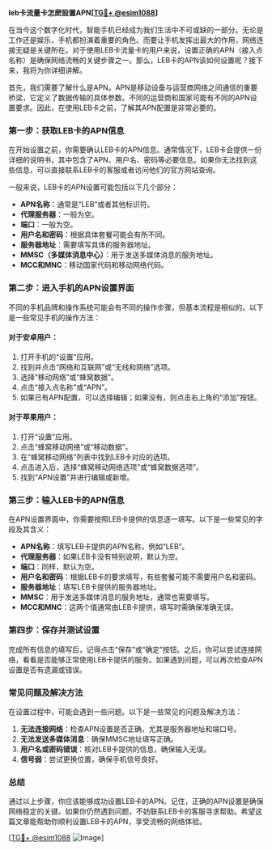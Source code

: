 **leb卡流量卡怎麽設置APN[[TG💪+ @esim1088](https://t.me/s/esim1088)]**

在当今这个数字化时代，智能手机已经成为我们生活中不可或缺的一部分。无论是工作还是娱乐，手机都扮演着重要的角色。而要让手机发挥出最大的作用，网络连接无疑是关键所在。对于使用LEB卡流量卡的用户来说，设置正确的APN（接入点名称）是确保网络流畅的关键步骤之一。那么，LEB卡的APN该如何设置呢？接下来，我将为你详细讲解。

首先，我们需要了解什么是APN。APN是移动设备与运营商网络之间通信的重要桥梁，它定义了数据传输的具体参数。不同的运营商和国家可能有不同的APN设置要求。因此，在使用LEB卡之前，了解其APN配置是非常必要的。

### 第一步：获取LEB卡的APN信息

在开始设置之前，你需要确认LEB卡的APN信息。通常情况下，LEB卡会提供一份详细的说明书，其中包含了APN、用户名、密码等必要信息。如果你无法找到这些信息，可以直接联系LEB卡的客服或者访问他们的官方网站查询。

一般来说，LEB卡的APN设置可能包括以下几个部分：
- **APN名称**：通常是“LEB”或者其他标识符。
- **代理服务器**：一般为空。
- **端口**：一般为空。
- **用户名和密码**：根据具体套餐可能会有所不同。
- **服务器地址**：需要填写具体的服务器地址。
- **MMSC（多媒体消息中心）**：用于发送多媒体消息的服务地址。
- **MCC和MNC**：移动国家代码和移动网络代码。

### 第二步：进入手机的APN设置界面

不同的手机品牌和操作系统可能会有不同的操作步骤，但基本流程是相似的。以下是一些常见手机的操作方法：

#### 对于安卓用户：
1. 打开手机的“设置”应用。
2. 找到并点击“网络和互联网”或“无线和网络”选项。
3. 选择“移动网络”或“蜂窝数据”。
4. 点击“接入点名称”或“APN”。
5. 如果已有APN配置，可以选择编辑；如果没有，则点击右上角的“添加”按钮。

#### 对于苹果用户：
1. 打开“设置”应用。
2. 点击“蜂窝移动网络”或“移动数据”。
3. 在“蜂窝移动网络”列表中找到LEB卡对应的选项。
4. 点击进入后，选择“蜂窝移动网络选项”或“蜂窝数据选项”。
5. 找到“APN设置”并进行编辑或新增。

### 第三步：输入LEB卡的APN信息

在APN设置界面中，你需要按照LEB卡提供的信息逐一填写。以下是一些常见的字段及其含义：

- **APN名称**：填写LEB卡提供的APN名称，例如“LEB”。
- **代理服务器**：如果LEB卡没有特别说明，默认为空。
- **端口**：同样，默认为空。
- **用户名和密码**：根据LEB卡的要求填写，有些套餐可能不需要用户名和密码。
- **服务器地址**：填写LEB卡提供的服务器地址。
- **MMSC**：用于发送多媒体消息的服务地址，通常也需要填写。
- **MCC和MNC**：这两个值通常由LEB卡提供，填写时需确保准确无误。

### 第四步：保存并测试设置

完成所有信息的填写后，记得点击“保存”或“确定”按钮。之后，你可以尝试连接网络，看看是否能够正常使用LEB卡提供的服务。如果遇到问题，可以再次检查APN设置是否有遗漏或错误。

### 常见问题及解决方法

在设置过程中，可能会遇到一些问题。以下是一些常见的问题及解决方法：

1. **无法连接网络**：检查APN设置是否正确，尤其是服务器地址和端口号。
2. **无法发送多媒体消息**：确保MMSC地址填写正确。
3. **用户名或密码错误**：核对LEB卡提供的信息，确保输入无误。
4. **信号弱**：尝试更换位置，确保手机信号良好。

### 总结

通过以上步骤，你应该能够成功设置LEB卡的APN。记住，正确的APN设置是确保网络稳定的关键。如果你仍然遇到问题，不妨联系LEB卡的客服寻求帮助。希望这篇文章能帮助你顺利设置LEB卡的APN，享受流畅的网络体验。

[[TG💪+ @esim1088](https://t.me/s/esim1088) ![Image](https://i.postimg.cc/4NQfJmqS/Snipaste-2025-05-13-00-14-12.png)]